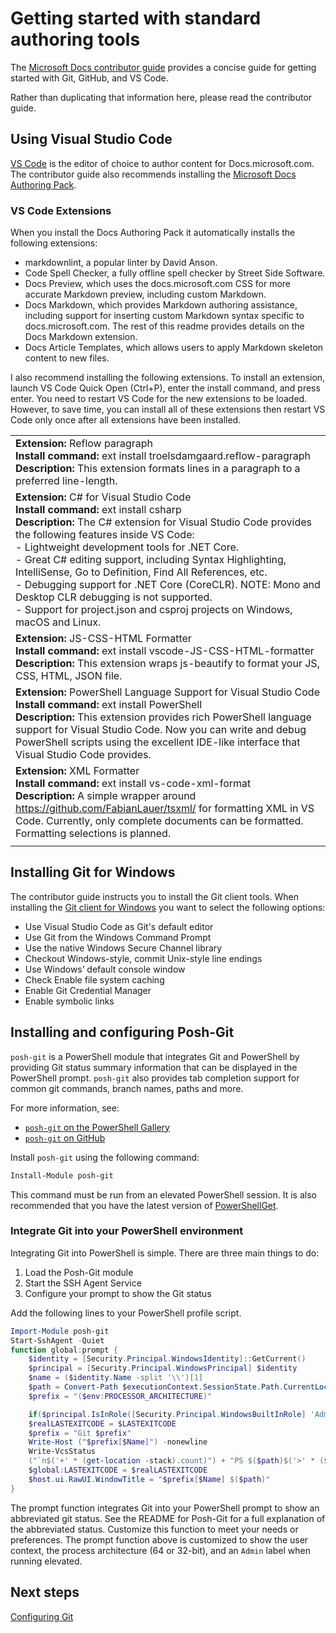 # Getting started with standard authoring tools

The [Microsoft Docs contributor guide](https://docs.microsoft.com/contribute) provides a concise guide for getting started with Git, GitHub, and VS Code.

Rather than duplicating that information here, please read the contributor guide.

## Using Visual Studio Code

[VS Code](https://code.visualstudio.com/) is the editor of choice to author content for
Docs.microsoft.com. The contributor guide also recommends installing the 
[Microsoft Docs Authoring Pack](https://docs.microsoft.com/contribute/how-to-write-docs-auth-pack).

### VS Code Extensions

When you install the Docs Authoring Pack it automatically installs the following extensions:

- markdownlint, a popular linter by David Anson.
- Code Spell Checker, a fully offline spell checker by Street Side Software.
- Docs Preview, which uses the docs.microsoft.com CSS for more accurate Markdown preview, including
  custom Markdown.
- Docs Markdown, which provides Markdown authoring assistance, including support for inserting
  custom Markdown syntax specific to docs.microsoft.com. The rest of this readme provides details
  on the Docs Markdown extension.
- Docs Article Templates, which allows users to apply Markdown skeleton content to new files.

I also recommend installing the following extensions. To install an extension, launch VS Code Quick
Open (Ctrl+P), enter the install command, and press enter. You need to restart VS Code for the new
extensions to be loaded. However, to save time, you can install all of these extensions then
restart VS Code only once after all extensions have been installed.

| |
|--------------------------------|
|**Extension:** Reflow paragraph<BR>**Install command:** ext install troelsdamgaard.reflow-paragraph<BR>**Description:** This extension formats lines in a paragraph to a preferred line-length.|
|**Extension:** C# for Visual Studio Code<BR>**Install command:** ext install csharp<BR>**Description:** The C# extension for Visual Studio Code provides the following features inside VS Code:<BR>- Lightweight development tools for .NET Core.<BR>- Great C# editing support, including Syntax Highlighting, IntelliSense, Go to Definition, Find All References, etc.<BR>- Debugging support for .NET Core (CoreCLR). NOTE: Mono and Desktop CLR debugging is not supported.<BR>- Support for project.json and csproj projects on Windows, macOS and Linux.|
|**Extension:** JS-CSS-HTML Formatter<BR>**Install command:** ext install vscode-JS-CSS-HTML-formatter<BR>**Description:** This extension wraps js-beautify to format your JS, CSS, HTML, JSON file.|
|**Extension:** PowerShell Language Support for Visual Studio Code<BR>**Install command:** ext install PowerShell<BR>**Description:** This extension provides rich PowerShell language support for Visual Studio Code. Now you can write and debug PowerShell scripts using the excellent IDE-like interface that Visual Studio Code provides.|
|**Extension:** XML Formatter<BR>**Install command:** ext install vs-code-xml-format<BR>**Description:** A simple wrapper around https://github.com/FabianLauer/tsxml/ for formatting XML in VS Code. Currently, only complete documents can be formatted. Formatting selections is planned.|
| |

## Installing Git for Windows

The contributor guide instructs you to install the Git client tools. When installing the 
[Git client for Windows](https://gitforwindows.org/) you want to select the following options:

- Use Visual Studio Code as Git's default editor
- Use Git from the Windows Command Prompt
- Use the native Windows Secure Channel library
- Checkout Windows-style, commit Unix-style line endings
- Use Windows’ default console window
- Check Enable file system caching
- Enable Git Credential Manager
- Enable symbolic links

## Installing and configuring Posh-Git

`posh-git` is a PowerShell module that integrates Git and PowerShell by providing Git status
summary information that can be displayed in the PowerShell prompt. `posh-git` also provides tab
completion support for common git commands, branch names, paths and more.

For more information, see:

- [`posh-git` on the PowerShell Gallery](https://www.powershellgallery.com/packages/posh-git)
- [`posh-git` on GitHub](https://github.com/dahlbyk/posh-git)

Install `posh-git` using the following command:

```powershell
Install-Module posh-git
```

This command must be run from an elevated PowerShell session. It is also recommended that you have
the latest version of [PowerShellGet](https://www.powershellgallery.com/packages/PowerShellGet).


### Integrate Git into your PowerShell environment

Integrating Git into PowerShell is simple. There are three main things to do:

1. Load the Posh-Git module
2. Start the SSH Agent Service
3. Configure your prompt to show the Git status

Add the following lines to your PowerShell profile script.

```powershell
Import-Module posh-git
Start-SshAgent -Quiet
function global:prompt {
    $identity = [Security.Principal.WindowsIdentity]::GetCurrent()
    $principal = [Security.Principal.WindowsPrincipal] $identity
    $name = ($identity.Name -split '\\')[1]
    $path = Convert-Path $executionContext.SessionState.Path.CurrentLocation
    $prefix = "($env:PROCESSOR_ARCHITECTURE)"

    if($principal.IsInRole([Security.Principal.WindowsBuiltInRole] 'Administrator')) { $prefix = "Admin: $prefix" }
    $realLASTEXITCODE = $LASTEXITCODE
    $prefix = "Git $prefix"
    Write-Host ("$prefix[$Name]") -nonewline
    Write-VcsStatus
    ("`n$('+' * (get-location -stack).count)") + "PS $($path)$('>' * ($nestedPromptLevel + 1)) "
    $global:LASTEXITCODE = $realLASTEXITCODE
    $host.ui.RawUI.WindowTitle = "$prefix[$Name] $($path)"
}
```

The prompt function integrates Git into your PowerShell prompt to show an abbreviated git status.
See the README for Posh-Git for a full explanation of the abbreviated status. Customize this
function to meet your needs or preferences. The prompt function above is customized to show the
user context, the process architecture (64 or 32-bit), and an `Admin` label when running elevated.

## Next steps

[Configuring Git](Configuring%20Git.md)
